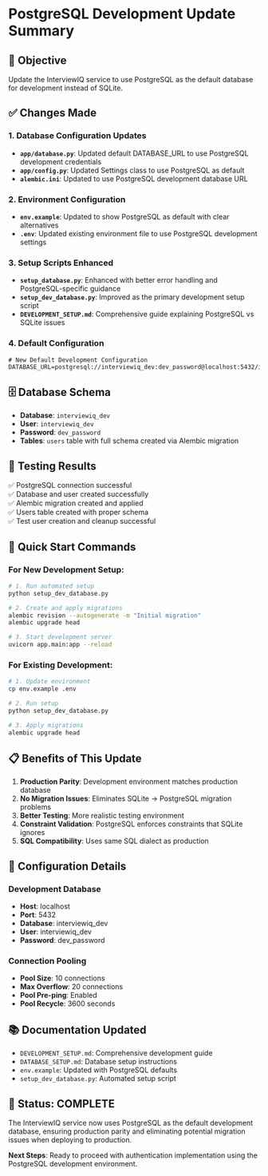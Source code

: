 # PostgreSQL Development Update Summary

## 🎯 **Objective**
Update the InterviewIQ service to use PostgreSQL as the default database for development instead of SQLite.

## ✅ **Changes Made**

### 1. **Database Configuration Updates**
- **`app/database.py`**: Updated default DATABASE_URL to use PostgreSQL development credentials
- **`app/config.py`**: Updated Settings class to use PostgreSQL as default
- **`alembic.ini`**: Updated to use PostgreSQL development database URL

### 2. **Environment Configuration**
- **`env.example`**: Updated to show PostgreSQL as default with clear alternatives
- **`.env`**: Updated existing environment file to use PostgreSQL development settings

### 3. **Setup Scripts Enhanced**
- **`setup_database.py`**: Enhanced with better error handling and PostgreSQL-specific guidance
- **`setup_dev_database.py`**: Improved as the primary development setup script
- **`DEVELOPMENT_SETUP.md`**: Comprehensive guide explaining PostgreSQL vs SQLite issues

### 4. **Default Configuration**
```env
# New Default Development Configuration
DATABASE_URL=postgresql://interviewiq_dev:dev_password@localhost:5432/interviewiq_dev
```

## 🗄️ **Database Schema**
- **Database**: `interviewiq_dev`
- **User**: `interviewiq_dev`
- **Password**: `dev_password`
- **Tables**: `users` table with full schema created via Alembic migration

## 🧪 **Testing Results**
✅ PostgreSQL connection successful  
✅ Database and user created successfully  
✅ Alembic migration created and applied  
✅ Users table created with proper schema  
✅ Test user creation and cleanup successful  

## 🚀 **Quick Start Commands**

### For New Development Setup:
```bash
# 1. Run automated setup
python setup_dev_database.py

# 2. Create and apply migrations
alembic revision --autogenerate -m "Initial migration"
alembic upgrade head

# 3. Start development server
uvicorn app.main:app --reload
```

### For Existing Development:
```bash
# 1. Update environment
cp env.example .env

# 2. Run setup
python setup_dev_database.py

# 3. Apply migrations
alembic upgrade head
```

## 📋 **Benefits of This Update**

1. **Production Parity**: Development environment matches production database
2. **No Migration Issues**: Eliminates SQLite → PostgreSQL migration problems
3. **Better Testing**: More realistic testing environment
4. **Constraint Validation**: PostgreSQL enforces constraints that SQLite ignores
5. **SQL Compatibility**: Uses same SQL dialect as production

## 🔧 **Configuration Details**

### Development Database
- **Host**: localhost
- **Port**: 5432
- **Database**: interviewiq_dev
- **User**: interviewiq_dev
- **Password**: dev_password

### Connection Pooling
- **Pool Size**: 10 connections
- **Max Overflow**: 20 connections
- **Pool Pre-ping**: Enabled
- **Pool Recycle**: 3600 seconds

## 📚 **Documentation Updated**
- `DEVELOPMENT_SETUP.md`: Comprehensive development guide
- `DATABASE_SETUP.md`: Database setup instructions
- `env.example`: Updated with PostgreSQL defaults
- `setup_dev_database.py`: Automated setup script

## 🎉 **Status: COMPLETE**
The InterviewIQ service now uses PostgreSQL as the default development database, ensuring production parity and eliminating potential migration issues when deploying to production.

**Next Steps**: Ready to proceed with authentication implementation using the PostgreSQL development environment.
